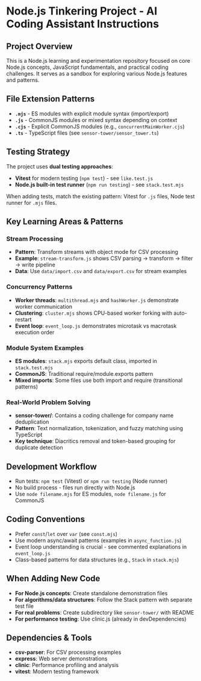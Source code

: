 # Node.js Tinkering Project - AI Coding Assistant Instructions

## Project Overview

This is a Node.js learning and experimentation repository focused on core Node.js concepts, JavaScript fundamentals, and practical coding challenges. It serves as a sandbox for exploring various Node.js features and patterns.

## File Extension Patterns

- **`.mjs`** - ES modules with explicit module syntax (import/export)
- **`.js`** - CommonJS modules or mixed syntax depending on context
- **`.cjs`** - Explicit CommonJS modules (e.g., `concurrentMainWorker.cjs`)
- **`.ts`** - TypeScript files (see `sensor-tower/sensor_tower.ts`)

## Testing Strategy

The project uses **dual testing approaches**:

- **Vitest** for modern testing (`npm test`) - see `like.test.js`
- **Node.js built-in test runner** (`npm run testing`) - see `stack.test.mjs`

When adding tests, match the existing pattern: Vitest for `.js` files, Node test runner for `.mjs` files.

## Key Learning Areas & Patterns

### Stream Processing

- **Pattern**: Transform streams with object mode for CSV processing
- **Example**: `stream-transform.js` shows CSV parsing → transform → filter → write pipeline
- **Data**: Use `data/import.csv` and `data/export.csv` for stream examples

### Concurrency Patterns

- **Worker threads**: `multithread.mjs` and `hashWorker.js` demonstrate worker communication
- **Clustering**: `cluster.mjs` shows CPU-based worker forking with auto-restart
- **Event loop**: `event_loop.js` demonstrates microtask vs macrotask execution order

### Module System Examples

- **ES modules**: `stack.mjs` exports default class, imported in `stack.test.mjs`
- **CommonJS**: Traditional require/module.exports pattern
- **Mixed imports**: Some files use both import and require (transitional patterns)

### Real-World Problem Solving

- **sensor-tower/**: Contains a coding challenge for company name deduplication
- **Pattern**: Text normalization, tokenization, and fuzzy matching using TypeScript
- **Key technique**: Diacritics removal and token-based grouping for duplicate detection

## Development Workflow

- Run tests: `npm test` (Vitest) or `npm run testing` (Node runner)
- No build process - files run directly with Node.js
- Use `node filename.mjs` for ES modules, `node filename.js` for CommonJS

## Coding Conventions

- Prefer `const`/`let` over `var` (see `const.mjs`)
- Use modern async/await patterns (examples in `async_function.js`)
- Event loop understanding is crucial - see commented explanations in `event_loop.js`
- Class-based patterns for data structures (e.g., `Stack` in `stack.mjs`)

## When Adding New Code

- **For Node.js concepts**: Create standalone demonstration files
- **For algorithms/data structures**: Follow the Stack pattern with separate test file
- **For real problems**: Create subdirectory like `sensor-tower/` with README
- **For performance testing**: Use clinic.js (already in devDependencies)

## Dependencies & Tools

- **csv-parser**: For CSV processing examples
- **express**: Web server demonstrations
- **clinic**: Performance profiling and analysis
- **vitest**: Modern testing framework
